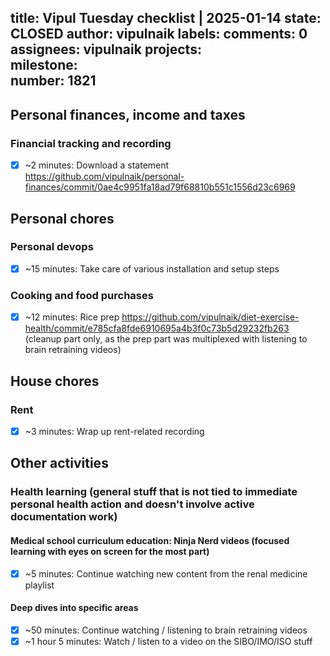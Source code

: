 title:	Vipul Tuesday checklist | 2025-01-14
state:	CLOSED
author:	vipulnaik
labels:	
comments:	0
assignees:	vipulnaik
projects:	
milestone:	
number:	1821
--
## Personal finances, income and taxes

### Financial tracking and recording

- [x] ~2 minutes: Download a statement https://github.com/vipulnaik/personal-finances/commit/0ae4c9951fa18ad79f68810b551c1556d23c6969

## Personal chores

### Personal devops

- [x] ~15 minutes: Take care of various installation and setup steps

### Cooking and food purchases

- [x] ~12 minutes: Rice prep https://github.com/vipulnaik/diet-exercise-health/commit/e785cfa8fde6910695a4b3f0c73b5d29232fb263 (cleanup part only, as the prep part was multiplexed with listening to brain retraining videos)
 
## House chores

### Rent

- [x] ~3 minutes: Wrap up rent-related recording

## Other activities

### Health learning (general stuff that is not tied to immediate personal health action and doesn't involve active documentation work)

#### Medical school curriculum education: Ninja Nerd videos (focused learning with eyes on screen for the most part)

- [x] ~5 minutes: Continue watching new content from the renal medicine playlist

#### Deep dives into specific areas

- [x] ~50 minutes: Continue watching / listening to brain retraining videos
- [x] ~1 hour 5 minutes: Watch / listen to a video on the SIBO/IMO/ISO stuff
